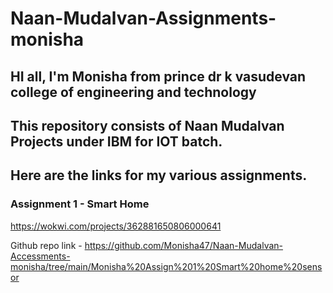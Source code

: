 # Naan-Mudalvan-Assignments-monisha

## HI all, I'm Monisha from prince dr k vasudevan college of engineering and technology
## This repository consists of Naan Mudalvan Projects under IBM for IOT batch.
## Here are the links for my various assignments.
### Assignment 1  - Smart Home 
https://wokwi.com/projects/362881650806000641

Github repo link - https://github.com/Monisha47/Naan-Mudalvan-Accessments-monisha/tree/main/Monisha%20Assign%201%20Smart%20home%20sensor
